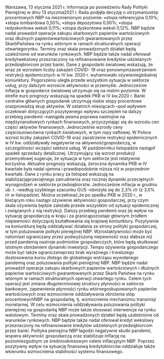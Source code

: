 Warszawa, 13 stycznia 2021 r.
Informacja po posiedzeniu Rady Polityki Pieniężnej
w dniu 13 stycznia2021 r.
Rada podjęła decyzję o utrzymaniustóp procentowych NBP na niezmienionym
poziomie:
•stopa referencyjna 0,10%;
•stopa lombardowa 0,50%;
•stopa depozytowa 0,00%;
•stopa redyskontowa weksli 0,11%;
•stopa dyskontowa weksli 0,12%.
NBP będzie nadal prowadził operacje zakupu skarbowych papierów wartościowych
oraz dłużnych papierówwartościowych gwarantowanych przez SkarbPaństwa na
rynku wtórnym w ramach strukturalnych operacji otwartegorynku. Terminy oraz skala
prowadzonych działań będą uzależnione od warunków rynkowych. NBP będzie także
nadal oferował kredytwekslowy przeznaczony na refinansowanie kredytów
udzielanych przedsiębiorcom przez banki.
Dane z gospodarki światowej wskazują, że wraz ze wzrostem liczby zakażeń COVID-
19 oraz ponownymzaostrzeniem restrykcji epidemicznych w IV kw. 2020 r. wyhamowało
ożywienieglobalnej koniunktury. Pogorszeniu uległa przede wszystkim sytuacja w
sektorze usług, przy dalszym wzroście aktywności w przemyśle. Jednocześnie inflacja w
gospodarce światowej utrzymuje się na niskim poziomie. W strefie euro prognozy
wskazują na spadek PKB w IV kw.2020 r. Banki centralne głównych gospodarek
utrzymują niskie stopy procentowe orazprowadzą skup aktywów.
W ostatnich miesiącach –pod wpływem oczekiwań dotyczących pozytywnego
wpływu szczepień na dalszy przebieg pandemii –nastąpiła pewna poprawa nastrojów na
międzynarodowych rynkach finansowych, przyczyniając się do wzrostu cen części
aktywów finansowych. Jednocześnie wzrosły ceny częścisurowcówna rynkach
światowych, w tym ropy naftowej.
W Polsce wzrost liczby zakażeń COVID-19 oraz zaostrzenie restrykcji epidemicznych
w IV kw. oddziaływały negatywnie na aktywnośćgospodarczą, w szczególności wczęści
sektora usług. W październikui listopadzie nastąpił spadek sprzedaży detalicznej.
Utrzymujący się wzrost produkcji przemysłowej sugeruje, że sytuacja w tym sektorze jest
relatywnie korzystna. Aktualne prognozy wskazują, żeroczna dynamika PKB w IV
kwartale była nadal ujemna i prawdopodobnie niższa niż w poprzednim kwartale.
Dane z rynku pracy za listopad wskazują na stabilizacjęprzeciętnego zatrudnienia oraz
rocznej dynamiki przeciętnych wynagrodzeń w sektorze przedsiębiorstw. Jednocześnie
inflacja w grudniu ub. r. –według szybkiego szacunku GUS –obniżyła się do 2,3% r/r (z
3,0% r/r w listopadzie).
Można oczekiwać,że po spadku PKB w 2020 r., w bieżącym roku nastąpi ożywienie
aktywności gospodarczej, przy czym skala ożywienia będzie zależała przede wszystkim
od sytuacji epidemicznej i związanych z nią restrykcji. Dalszy przebieg pandemii oraz jej
wpływ na sytuację gospodarczą w kraju i za granicąpozostaje głównym źródłem
niepewności dotyczącej kształtowania się krajowej koniunktury.
Pozytywnie na koniunkturę będą oddziaływać działania ze strony polityki
gospodarczej, w tym poluzowanie polityki pieniężnej NBP. Wzrostaktywności może być
natomiast ograniczany przez podwyższoną niepewność oraz słabsze niż przed pandemią
nastroje podmiotów gospodarczych, które będą skutkować istotnym obniżeniem
dynamiki inwestycji. Tempo ożywienia gospodarczego może być także ograniczaneprzez
brak wyraźnego i trwalszego dostosowania kursu złotego do globalnego wstrząsu
wywołanego pandemią oraz poluzowania polityki pieniężnej NBP.
NBP będzie nadal prowadził operacje zakupu skarbowych papierów wartościowych i
dłużnych papierów wartościowych gwarantowanych przez Skarb Państwa na rynku
wtórnym w ramach strukturalnych operacji otwartego rynku. Celem tych operacji jest
zmiana długoterminowej struktury płynności w sektorze bankowym, zapewnienie
płynności rynku wtórnegoskupowanych papierów wartościowych oraz wzmocnienie
oddziaływania obniżenia stóp procentowychNBP na gospodarkę, tj. wzmocnienie
mechanizmu transmisji monetarnej. W celu wzmocnienia oddziaływania poluzowania
polityki pieniężnej na gospodarkę NBP może także stosować interwencje na rynku
walutowym. Terminy oraz skala prowadzonych działań będą uzależnione od warunków
rynkowych. NBP będzie także nadal oferował kredyt wekslowy przeznaczony na
refinansowanie kredytów udzielanych przedsiębiorcom przez banki.
Polityka pieniężna NBP łagodzi negatywne skutki pandemii, wspiera aktywność
gospodarczą oraz stabilizuje inflację na poziomiezgodnym ze średniookresowym celem
inflacyjnym NBP. Poprzez pozytywny wpływ na sytuację finansową kredytobiorców
oddziałuje także wkierunku wzmocnienia stabilności systemu finansowego.
